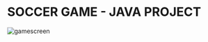# SOCCER GAME - JAVA PROJECT
![gamescreen](https://user-images.githubusercontent.com/107218478/180319392-b1c6b525-1311-4902-8f53-3b412bf1f8cb.jpg)
